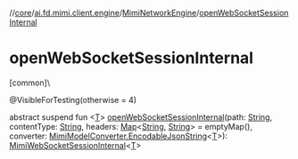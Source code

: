 //[core](../../../index.md)/[ai.fd.mimi.client.engine](../index.md)/[MimiNetworkEngine](index.md)/[openWebSocketSessionInternal](open-web-socket-session-internal.md)

# openWebSocketSessionInternal

[common]\

@VisibleForTesting(otherwise = 4)

abstract suspend fun &lt;[T](open-web-socket-session-internal.md)&gt; [openWebSocketSessionInternal](open-web-socket-session-internal.md)(path: [String](https://kotlinlang.org/api/core/kotlin-stdlib/kotlin/-string/index.html), contentType: [String](https://kotlinlang.org/api/core/kotlin-stdlib/kotlin/-string/index.html), headers: [Map](https://kotlinlang.org/api/core/kotlin-stdlib/kotlin.collections/-map/index.html)&lt;[String](https://kotlinlang.org/api/core/kotlin-stdlib/kotlin/-string/index.html), [String](https://kotlinlang.org/api/core/kotlin-stdlib/kotlin/-string/index.html)&gt; = emptyMap(), converter: [MimiModelConverter.EncodableJsonString](../-mimi-model-converter/-encodable-json-string/index.md)&lt;[T](open-web-socket-session-internal.md)&gt;): [MimiWebSocketSessionInternal](../-mimi-web-socket-session-internal/index.md)&lt;[T](open-web-socket-session-internal.md)&gt;
